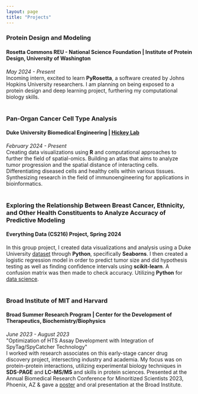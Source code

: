 ```yaml
---
layout: page
title: "Projects"
---
```


### Protein Design and Modeling
#### Rosetta Commons REU - National Science Foundation | Institute of Protein Design, University of Washington 
_May 2024 - Present_  <br />
Incoming intern, excited to learn **PyRosetta**, a software created by Johns Hopkins University researchers. I am planning on being exposed to a protein design and deep learning project, furthering my computational biology skills. <br><br>

### Pan-Organ Cancer Cell Type Analysis
#### Duke University Biomedical Engineering | [Hickey Lab](https://sites.google.com/view/john-w-hickey/home)
_February 2024 - Present_  <br />
Creating data visualizations using **R** and computational approaches to further the field of spatial-omics. Building an atlas that aims to analyze tumor progression and the spatial distance of interacting cells. Differentiating diseased cells and healthy cells within various tissues. Synthesizing research in the field of immunoengineering for applications in bioinformatics. <br><br>

### Exploring the Relationship Between Breast Cancer, Ethnicity, and Other Health Constituents to Analyze Accuracy of Predictive Modeling
#### Everything Data (CS216) Project, Spring 2024
In this group project, I created data visualizations and analysis using a Duke University [dataset](https://www.ncbi.nlm.nih.gov/pmc/articles/PMC6839867/#:~:text=Breast%20cancers%20in%20the%20Tanzanian,in%20the%20white%20American%20group) through **Python**, specifically **Seaborns**. I then created a logistic regression model in order to predict tumor size and did hypothesis testing as well as finding confidence intervals using **scikit-learn**. A confusion matrix was then made to check accuracy. Utilizing **Python** for [data science](https://github.com/niarobin/CS-216-Project). <br><br>

### Broad Institute of MIT and Harvard
#### Broad Summer Research Program | Center for the Development of Therapeutics, Biochemistry/Biophysics
_June 2023 - August 2023_ <br />
"Optimization of HTS Assay Development with Integration of SpyTag/SpyCatcher Technology" <br />
I worked with research associates on this early-stage cancer drug discovery project, intersecting industry and academia. My focus was on protein-protein interactions, utilizing experimental biology techniques in **SDS-PAGE** and **LC-MS/MS** and skills in protein sciences. Presented at the Annual Biomedical Research Conference for Minoritized Scientists 2023, Phoenix, AZ & gave a [poster](../assets/BSRP_poster.pdf) and oral presentation at the Broad Institute. 

